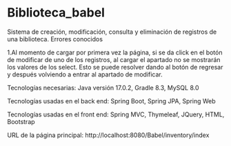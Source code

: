 # Biblioteca_babel
Sistema de creación, modificación, consulta y eliminación de registros de una biblioteca.
Errores conocidos

1.Al momento de cargar por primera vez la página, si se da click en el botón de modificar de uno de los registros, al cargar el apartado no se mostrarán los valores de los select. Esto se puede resolver dando al botón de regresar y después volviendo a entrar al apartado de modificar. 

Tecnologías necesarias:
Java versión 17.0.2, Gradle 8.3, MySQL 8.0

Tecnologías usadas en el back end:
Spring Boot, Spring JPA, Spring Web

Tecnologías usadas en el front end:
Spring MVC, Thymeleaf, JQuery, HTML, Bootstrap

URL de la página principal:
http://localhost:8080/Babel/inventory/index
